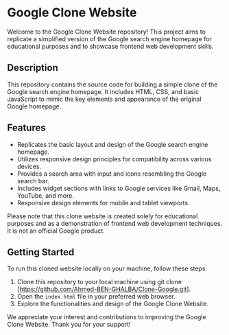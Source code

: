 # Google Clone Website

Welcome to the Google Clone Website repository! This project aims to replicate a simplified version of the Google search engine homepage for educational purposes and to showcase frontend web development skills.

## Description

This repository contains the source code for building a simple clone of the Google search engine homepage. It includes HTML, CSS, and basic JavaScript to mimic the key elements and appearance of the original Google homepage.

## Features

- Replicates the basic layout and design of the Google search engine homepage.
- Utilizes responsive design principles for compatibility across various devices.
- Provides a search area with input and icons resembling the Google search bar.
- Includes widget sections with links to Google services like Gmail, Maps, YouTube, and more.
- Responsive design elements for mobile and tablet viewports.

Please note that this clone website is created solely for educational purposes and as a demonstration of frontend web development techniques. It is not an official Google product.

## Getting Started

To run this cloned website locally on your machine, follow these steps:

1. Clone this repository to your local machine using git clone [https://github.com/Ahmed-BEN-GHALBA/Clone-Google.git].
2. Open the `index.html` file in your preferred web browser.
3. Explore the functionalities and design of the Google Clone Website.


We appreciate your interest and contributions to improving the Google Clone Website. Thank you for your support!
